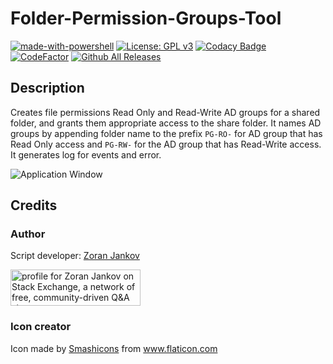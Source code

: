 # Folder-Permission-Groups-Tool

[![made-with-powershell](https://img.shields.io/badge/PowerShell-1f425f?logo=Powershell)](https://microsoft.com/PowerShell)
[![License: GPL v3](https://img.shields.io/badge/License-GPLv3-blue.svg)](https://www.gnu.org/licenses/gpl-3.0)
[![Codacy Badge](https://app.codacy.com/project/badge/Grade/004f7c8dec4b4321a382cf83990b21d0)](https://www.codacy.com/gh/Zoran-Jankov/Create-New-Permission-Groups/dashboard?utm_source=github.com&amp;utm_medium=referral&amp;utm_content=Zoran-Jankov/Create-New-Permission-Groups&amp;utm_campaign=Badge_Grade)
[![CodeFactor](https://www.codefactor.io/repository/github/zoran-jankov/folder-permission-groups-tool/badge)](https://www.codefactor.io/repository/github/zoran-jankov/folder-permission-groups-tool)
[![Github All Releases](https://img.shields.io/github/downloads/Zoran-Jankov/Create-New-Permission-Groups/total.svg)]()

## Description

Creates file permissions Read Only and Read-Write AD groups for a shared folder, and grants them appropriate access to the share folder. It names AD groups by appending folder name to the prefix `PG-RO-` for AD group that has Read Only access and `PG-RW-` for the AD group that has Read-Write access. It generates log for events and error.

![Application Window](https://github.com/Zoran-Jankov/Create-New-Permission-Groups/blob/main/Application%20Window.png?raw=true)

## Credits

### Author

Script developer:  [Zoran Jankov](https://www.linkedin.com/in/zoran-jankov-b1054b196/)

<a href="https://stackexchange.com/users/12947676/zoran-jankov"><img src="https://stackexchange.com/users/flair/12947676.png" width="208" height="58" alt="profile for Zoran Jankov on Stack Exchange, a network of free, community-driven Q&amp;A sites" title="profile for Zoran Jankov on Stack Exchange, a network of free, community-driven Q&amp;A sites" /></a>

### Icon creator

<div>Icon made by <a href="https://www.flaticon.com/authors/smashicons" title="Smashicons">Smashicons</a> from <a href="https://www.flaticon.com/" title="Flaticon">www.flaticon.com</a></div> <div>
